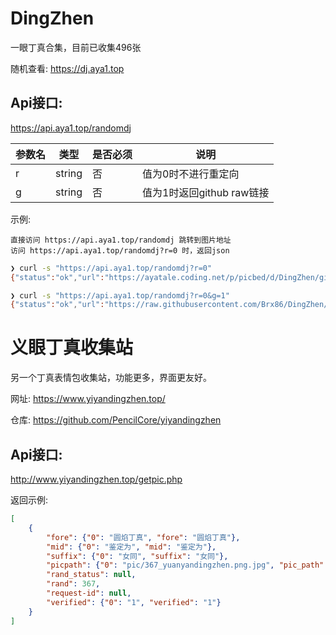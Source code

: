 # DingZhen
一眼丁真合集，目前已收集496张

随机查看: https://dj.aya1.top

## Api接口: 
https://api.aya1.top/randomdj

| 参数名 | 类型   | 是否必须 | 说明                      |
| ------ | ------ | -------- | ------------------------- |
| r      | string | 否       | 值为0时不进行重定向       |
| g      | string | 否       | 值为1时返回github raw链接 |

示例: 

    直接访问 https://api.aya1.top/randomdj 跳转到图片地址
    访问 https://api.aya1.top/randomdj?r=0 时，返回json

```bash
❯ curl -s "https://api.aya1.top/randomdj?r=0"
{"status":"ok","url":"https://ayatale.coding.net/p/picbed/d/DingZhen/git/raw/main/src/e8ec2812f1ff441d21abba6bb67bd898.jpg"}

❯ curl -s "https://api.aya1.top/randomdj?r=0&g=1"
{"status":"ok","url":"https://raw.githubusercontent.com/Brx86/DingZhen/main/src/5337fbb353d6f1c68c10bdf4cdcc3b56.jpg"}
```

# 义眼丁真收集站
另一个丁真表情包收集站，功能更多，界面更友好。

网址: https://www.yiyandingzhen.top/

仓库: https://github.com/PencilCore/yiyandingzhen

## Api接口:
http://www.yiyandingzhen.top/getpic.php

返回示例: 
```json
[
    {
        "fore": {"0": "圆焰丁真", "fore": "圆焰丁真"},
        "mid": {"0": "鉴定为", "mid": "鉴定为"},
        "suffix": {"0": "女同", "suffix": "女同"},
        "picpath": {"0": "pic/367_yuanyandingzhen.png.jpg", "pic_path": "pic/367_yuanyandingzhen.png.jpg"},
        "rand_status": null,
        "rand": 367,
        "request-id": null,
        "verified": {"0": "1", "verified": "1"}
    }
]
```